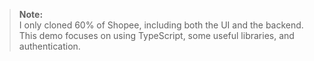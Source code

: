 > **Note:**  
> I only cloned 60% of Shopee, including both the UI and the backend.
> This demo focuses on using TypeScript, some useful libraries, and authentication.
